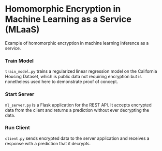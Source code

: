 # Homomorphic Encryption in Machine Learning as a Service (MLaaS)
Example of homomorphic encryption in machine learning inference as a service.

### Train Model
`train_model.py` trains a regularized linear regression model on the California Housing Dataset, which is public data not requiring encryption but is nonetheless used here to demonstrate proof of concept.

### Start Server
`ml_server.py` is a Flask application for the REST API. It accepts encrypted data from the client and returns a prediction without ever decrypting the data.

### Run Client
`client.py` sends encrypted data to the server application and receives a response with a prediction that it decrypts. 


